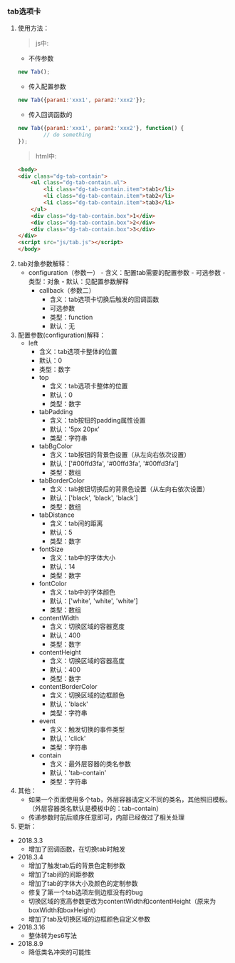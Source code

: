### tab选项卡
1. 使用方法：
    >js中:
    - 不传参数  
    ```javascript
    new Tab();
    ```
    - 传入配置参数
    ```javascript
    new Tab({param1:'xxx1', param2:'xxx2'});
    ```
    - 传入回调函数的
    ```javascript
    new Tab({param1:'xxx1', param2:'xxx2'}, function() {
            // do something
    });
    ```
    >html中:
    ```html
    <body>
    <div class="dg-tab-contain">
        <ul class="dg-tab-contain.ul">
            <li class="dg-tab-contain.item">tab1</li>
            <li class="dg-tab-contain.item">tab2</li>
            <li class="dg-tab-contain.item">tab3</li>
        </ul>
        <div class="dg-tab-contain.box">1</div>
        <div class="dg-tab-contain.box">2</div>
        <div class="dg-tab-contain.box">3</div>
    </div>
    <script src="js/tab.js"></script>
    </body>
    ```
2. tab对象参数解释：
    - configuration（参数一）
            - 含义：配置tab需要的配置参数
            - 可选参数
            - 类型：对象
            - 默认：见配置参数解释
        - callback（参数二）
            - 含义：tab选项卡切换后触发的回调函数
            - 可选参数
            - 类型：function
            - 默认：无
3. 配置参数(configuration)解释：
    - left
        - 含义：tab选项卡整体的位置
        - 默认：0 
        - 类型：数字
      - top
        - 含义：tab选项卡整体的位置
        - 默认：0 
        - 类型：数字
      - tabPadding
        - 含义：tab按钮的padding属性设置
        - 默认：'5px 20px'
        - 类型：字符串
      - tabBgColor
        - 含义：tab按钮的背景色设置（从左向右依次设置）
        - 默认：['#00ffd3fa', '#00ffd3fa', '#00ffd3fa']
        - 类型：数组
      - tabBorderColor
        - 含义：tab按钮切换后的背景色设置（从左向右依次设置） 
        - 默认：['black', 'black', 'black']
        - 类型：数组
      - tabDistance
        - 含义：tab间的距离
        - 默认：5
        - 类型：数字   
      - fontSize
        - 含义：tab中的字体大小
        - 默认：14
        - 类型：数字
      - fontColor
        - 含义：tab中的字体颜色
        - 默认：['white', 'white', 'white']
        - 类型：数组   
      - contentWidth
        - 含义：切换区域的容器宽度
        - 默认：400
        - 类型：数字
      - contentHeight
        - 含义：切换区域的容器高度
        - 默认：400
        - 类型：数字
      - contentBorderColor
        - 含义：切换区域的边框颜色
        - 默认：'black'
        - 类型：字符串
      - event
        - 含义：触发切换的事件类型
        - 默认：'click'
        - 类型：字符串
      - contain
        - 含义：最外层容器的类名参数
        - 默认：'tab-contain'
        - 类型：字符串
4. 其他：
    - 如果一个页面使用多个tab，外层容器请定义不同的类名，其他照旧模板。（外层容器类名默认是模板中的：tab-contain）
    - 传递参数时前后顺序任意即可，内部已经做过了相关处理
5. 更新：
  - 2018.3.3
    - 增加了回调函数，在切换tab时触发
  - 2018.3.4  
    - 增加了触发tab后的背景色定制参数
    - 增加了tab间的间距参数
    - 增加了tab的字体大小及颜色的定制参数
    - 修复了第一个tab选项左侧边框没有的bug
    - 切换区域的宽高参数更改为contentWidth和contentHeight（原来为boxWidth和boxHeight）
    - 增加了tab及切换区域的边框颜色自定义参数
  - 2018.3.16
    - 整体转为es6写法
  - 2018.8.9
    - 降低类名冲突的可能性
  
